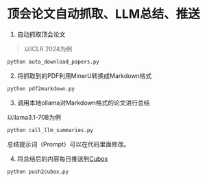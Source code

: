 # 顶会论文自动抓取、LLM总结、推送

1. 自动抓取顶会论文

> 以ICLR 2024为例

```bash
python auto_download_papers.py
```

2. 将抓取到的PDF利用MinerU转换成Markdown格式

```bash
python pdf2markdown.py
```

3. 调用本地ollama对Markdown格式的论文进行总结

以llama3.1-70B为例

```bash
python call_llm_summaries.py
```

总结提示词（Prompt）可以在代码里面修改。

4. 将总结后的内容每日推送到[Cubox](https://help.cubox.pro/save/89d3/)

```bash
python push2cubox.py
```
